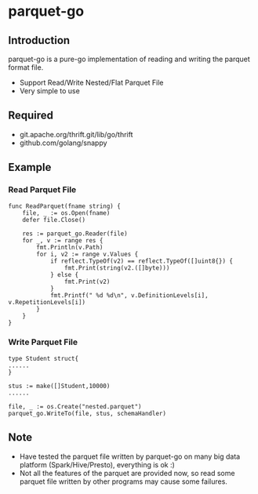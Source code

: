 # parquet-go
## Introduction
parquet-go is a pure-go implementation of reading and writing the parquet format file. 
* Support Read/Write Nested/Flat Parquet File
* Very simple to use

## Required
* git.apache.org/thrift.git/lib/go/thrift
* github.com/golang/snappy

## Example

### Read Parquet File
```
func ReadParquet(fname string) {
	file, _ := os.Open(fname)
	defer file.Close()

	res := parquet_go.Reader(file)
	for _, v := range res {
		fmt.Println(v.Path)
		for i, v2 := range v.Values {
			if reflect.TypeOf(v2) == reflect.TypeOf([]uint8{}) {
				fmt.Print(string(v2.([]byte)))
			} else {
				fmt.Print(v2)
			}
			fmt.Printf(" %d %d\n", v.DefinitionLevels[i], v.RepetitionLevels[i])
		}
	}
}
```

### Write Parquet File
```
type Student struct{
......
}

stus := make([]Student,10000)
......

file, _ := os.Create("nested.parquet")
parquet_go.WriteTo(file, stus, schemaHandler)	

```

## Note
* Have tested the parquet file written by parquet-go on many big data platform (Spark/Hive/Presto), everything is ok :)
* Not all the features of the parquet are provided now, so read some parquet file written by other programs may cause some failures.
